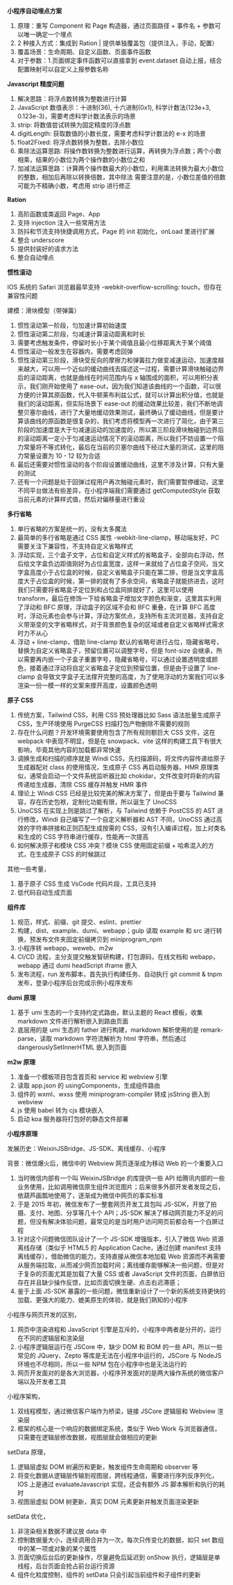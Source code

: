**小程序自动埋点方案**

1. 原理：重写 Component 和 Page 构造器，通过页面路径 + 事件名 + 参数可以唯一确定一个埋点
2. 2 种接入方式：集成到 Ration | 提供单独覆盖包（提供注入，手动，配置）
3. 覆盖场景：生命周期、自定义函数、页面事件函数
4. 对于参数：1.页面绑定事件函数可以直接拿到 event.dataset 自动上报，结合配置映射可以自定义上报参数名称

**Javascript 精度问题**

1. 解决思路：将浮点数转换为整数进行计算
2. JavaScript 数值表示：十进制(36), 十六进制(0x1), 科学计数法(123e+3, 0.123e-3)，需要考虑科学计数法表示的场景
3. strip: 将数值尝试转换为固定精度的浮点数
4. digitLength: 获取数值的小数长度，需要考虑科学计数法的 e-x 的场景
5. float2Fixed: 将浮点数转换为整数，去除小数位
6. 乘除法运算思路: 将操作数转换为整数进行运算，再转换为浮点数；两个小数相乘，结果的小数位为两个操作数的小数位之和
7. 加减法运算思路：计算两个操作数最大的小数位，利用乘法转换为最大小数位的整数，相加后再除以转换倍数，其中除法 需要注意的是，小数位差值的倍数可能为不精确小数，考虑用 strip 进行修正

**Ration**

1. 高阶函数或类返回 Page、App
2. 支持 injection 注入一些常用方法
3. 防抖和节流支持快捷调用方式，Page 的 init 初始化，onLoad 里进行扩展
4. 整合 underscore
5. 提供封装好的请求方法
6. 整合自动埋点

**惯性滚动**

IOS 系统的 Safari 浏览器最早支持 -webkit-overflow-scrolling: touch，但存在兼容性问题

建模：滑块模型（带弹簧）

1. 惯性滚动第一阶段，匀加速计算初始速度
2. 惯性滚动第二阶段，匀减速计算滚动距离和时长
3. 需要考虑触发条件，停留时长小于某个阈值且最小位移距离大于某个阈值
4. 惯性滚动一般发生在容器内，需要考虑回弹
5. 惯性滚动第三阶段，滑块受反向的摩擦力和弹簧拉力做变减速运动，加速度越来越大，可以用一个近似的缓动曲线去描述这一过程，需要计算滑块触碰边界后的滚动距离，也就是曲线在时间范围内与 x 轴围成的面积，可以用积分表示，我们刚开始使用了 ease-out，因为我们知道该曲线的一个函数，可以很方便的计算其原函数，代入牛顿莱布利兹公式，就可以计算出积分值，也就是我们的滚动距离，但实际场景下 ease-out 的缓动效果比较差，我们不断地调整贝塞尔曲线，进行了大量地缓动效果测试，最终确认了缓动曲线，但是要计算该曲线的原函数是很复杂的，我们考虑将模型再一次进行了简化，由于第三阶段的加速度是大于匀减速运动的加速度的，所以第三阶段滑块触碰到边界后的滚动距离一定小于匀减速运动情况下的滚动距离，所以我们不妨设置一个阻力常量将不等式转化，最后在当前的贝塞尔曲线下经过大量的测试，这里的阻力常量设置为 10 - 12 较为合适
6. 最后还需要对惯性滚动的各个阶段设置缓动曲线，这里不涉及计算，只有大量的测试
7. 还有一个问题是处于回弹过程用户再次触碰元素时，我们需要暂停缓动，这里不同平台做法有些差异，在小程序端我们需要通过 getComputedStyle 获取当前元素的计算样式值，然后对偏移量进行重设

**多行省略**

1. 单行省略的方案是统一的，没有太多魔法
2. 最简单的多行省略是通过 CSS 属性 -webkit-line-clamp，移动端友好，PC 需要关注下兼容性，不支持自定义省略样式
3. 浮动实现，三个盒子文字，占位和自定义样式的省略盒子，全部向右浮动，然后给文字盒负边距值刚好为占位盒宽度，这样一来就给了占位盒子空间，当文字盒高度小于占位盒的时候，自定义省略盒子只能在第二排，但是当文字盒高度大于占位盒的时候，第一排的就有了多余空间，省略盒子就能挤进去，这时我们只需要将省略盒子定位到和占位盒同排就好了，这里可以使用 transform，最后在修饰一下给省略盒子增加文字颜色和渐变，这里其实利用了浮动和 BFC 原理，浮动盒子的区域不会和 BFC 重叠，在计算 BFC 高度时，浮动元素也会参与计算，浮动方案优点，支持所有主流浏览器，支持自定义带渐变的文字省略样式，对于背景颜色复杂的区域或者自定义省略样式需求时力不从心
4. 浮动 + line-clamp，借助 line-clamp 默认的省略号进行占位，隐藏省略号，替换为自定义省略盒子，预留位置可以调整字号，但是 font-size 会继承，所以需要再内嵌一个子盒子重置字号，隐藏省略号，可以通过设置透明度或颜色，接着通过浮动将自定义省略盒子定位到预留位置，但是由于设置了 line-clamp 会导致文字盒子无法撑开完整的高度，为了使用浮动的方案我们可以多渲染一份一模一样的文案来撑开高度，设置颜色透明

**原子 CSS**

1. 传统方案，Tailwind CSS，利用 CSS 预处理器比如 Sass 语法批量生成原子 CSS，生产环境使用 PurgeCSS 扫描打包产物删除不需要的规则
2. 存在什么问题？开发环境需要使用包含了所有规则额巨大 CSS 文件，这在 webpack 中表现不明显，但是在 snowpack、vite 这样的构建工具下有很大影响，毕竟其他内容的加载都非常快速
3. 调换生成和扫描的顺序就是 Windi CSS，先扫描源码，将文件内容传递给原子生成器配对 class 的使用情况，生成原子 CSS 再启动服务器，HMR 原理类似，通常会启动一个文件系统监听器比如 chokidar，文件改变时将新的内容传递给生成器，清除 CSS 缓存并触发 HMR 事件
4. 理论上 Windi CSS 已经是比较完美的解决方案了，但是由于要与 Tailwind 兼容，存在历史包袱，定制化功能有限，所以诞生了 UnoCSS
5. UnoCSS 在实现上则是跳过了解析，与 Tailwind 依赖于 PostCSS 的 AST 进行修改，Windi 自己编写了一个自定义解析器和 AST 不同，UnoCSS 通过高效的字符串拼接和正则匹配生成按需的 CSS，没有引入编译过程，加上对类名和生成的 CSS 字符串进行缓存，性能再一次提高
6. 如何解决原子和模块 CSS 冲突？模块 CSS 使用固定前缀 + 哈希混入的方式，在生成原子 CSS 的时候跳过

其他一些考量，

1. 基于原子 CSS 生成 VsCode 代码片段，工具已支持
2. 低代码自动生成页面

**组件库**

1. 规范，样式、前缀、git 提交、eslint、prettier
2. 构建，dist、example、dumi、webapp；gulp 读取 example 和 src 进行转换，预发布文件夹固定前缀拷贝到 miniprogram_npm
3. 小程序转 webapp，weweb、m2w
4. CI/CD 流程，主分支提交触发智研构建，打包源码，在线文档和 webapp，webapp 通过 dumi headScript iframe 嵌入
5. 发布流程，run 发布脚本，首先执行构建任务、自动执行 git commit & tnpm 发布，登录小程序后台完成示例小程序发布

**dumi 原理**

1. 基于 umi 生态的一个支持约定式路由，默认主题的 React 模板，收集 markdown 文件进行解析嵌入到路由页面
2. 底层用的是 umi 生态的 father 进行构建，markdown 解析使用的是 remark-parse，读取 markdown 字符流解析为 html 字符串，然后通过 dangerouslySetInnerHTML 嵌入到页面

**m2w 原理**

1. 准备一个模板项目包含首页和 service 和 webview 引擎
2. 读取 app.json 的 usingComponents，生成组件路由
3. 组件的 wxml、wxss 使用 miniprogram-compiler 转成 jsString 嵌入到 webview
4. js 使用 babel 转为 cjs 模块嵌入
5. 启动 koa 服务器将打包好的静态文件部署

**小程序原理**

发展历史：WeixinJSBridge、JS-SDK、离线缓存、小程序

背景：微信爆火后，微信中的 Webview 网页逐渐成为移动 Web 的一个重要入口

1. 当时微信内部有一个叫 WeixinJSBridge 的库提供一些 API 给腾讯内部的一些业务使用，比如调用微信原生组件浏览图片；后来很多外部开发者发现之后，依葫芦画瓢地使用了，逐渐成为微信中网页的事实标准
2. 于是 2015 年初，微信发布了一整套网页开发工具包叫 JS-SDK，开放了拍摄、支付、地图、分享等几十个 API；JS-SDK 解决了移动网页能力不足的问题，但没有解决体验问题，最常见的是当时用户访问网页前都会有一个白屏过程
3. 针对这个问题微信团队设计了一个 JS-SDK 增强版本，引入了微信 Web 资源离线存储（类似于 HTML5 的 Application Cache，通过创建 manifest 支持离线缓存），借助微信的能力，支持直接从微信本地加载 Web 资源而不再需要从服务端拉取，从而减少网页加载时间；离线缓存能够解决一些问题，但是对于复杂的页面尤其是加载了大量 CSS 或者 JavaScript 文件的页面，白屏依旧存在并且缺少操作反馈，比如页面切换生硬、点击右迟滞感；
4. 鉴于上面 JS-SDK 暴露的一些问题，微信重新设计了一个新的系统支持更快的加载、更强大的能力、媲美原生的体验，就是我们熟知的小程序

小程序与网页开发的区别，

1. 网页中渲染进程和 JavaScript 引擎是互斥的，小程序中两者是分开的，运行在不同的逻辑层和渲染层
2. 小程序逻辑层运行在 JSCore 中，缺少 DOM 和 BOM 的一些 API，所以一些常见的 JQuery、Zepto 等库是无法在小程序中运行的，JSCore 与 NodeJS 环境也不尽相同，所以一些 NPM 包在小程序中也是无法运行的
3. 网页开发面对的是各大浏览器，小程序开发面对的是两大操作系统的微信客户端以及开发者工具

小程序架构，

1. 双线程模型，通过微信客户端作为桥梁，链接 JSCore 逻辑层和 Webview 渲染层
2. 框架的核心是一个响应的数据绑定系统，类似于 Web Work 与浏览器通信，只需要在逻辑层修改数据，视图层就会做相应的更新

setData 原理，

1. 逻辑层虚拟 DOM 树遍历和更新，触发组件生命周期和 observer 等
2. 将变化数据从逻辑层传输到视图层，跨线程通信，需要进行序列反序列化，IOS 上是通过 evaluateJavascript 实现，还会有额外 JS 脚本解析和执行的耗时
3. 视图层虚拟 DOM 树更新，真实 DOM 元素更新并触发页面渲染更新

setData 优化，

1. 非渲染相关数据不建议放 data 中
2. 控制数据量大小，连续调用合并为一次，每次只传变化的数据，如只 set 数组中的某一项或对象的某个属性
3. 页面切换后台后的更新操作，尽量避免后延迟到 onShow 执行，逻辑层是单线程，后台页面会抢占前台运行资源
4. 组件化粒度控制，组件的 setData 只会引起当前组件和子组件的更新
